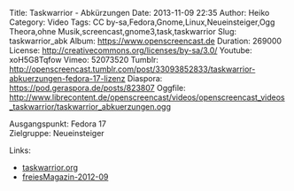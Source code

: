 Title: Taskwarrior - Abkürzungen
Date: 2013-11-09 22:35
Author: Heiko
Category: Video
Tags: CC by-sa,Fedora,Gnome,Linux,Neueinsteiger,Ogg Theora,ohne Musik,screencast,gnome3,task,taskwarrior
Slug: taskwarrior_abk
Album: https://www.openscreencast.de
Duration: 269000
License: http://creativecommons.org/licenses/by-sa/3.0/
Youtube: xoH5G8Tqfow
Vimeo: 52073520
Tumblr: http://openscreencast.tumblr.com/post/33093852833/taskwarrior-abkuerzungen-fedora-17-lizenz
Diaspora: https://pod.geraspora.de/posts/823807
Oggfile: http://www.librecontent.de/openscreencast/videos/openscreencast_videos_taskwarrior/taskwarrior_abkuerzungen.ogg

Ausgangspunkt: Fedora 17  
Zielgruppe: Neueinsteiger  

Links:

  * [taskwarrior.org](http://taskwarrior.org/ "Link zu taskwarrior" )
  * [freiesMagazin-2012-09](http://www.freiesmagazin.de/mobil/freiesMagazin-2012-09.html#12_09_taskwarrior_02 "Link zu freiesmagazin.de" )

